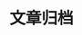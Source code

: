 # 文章归档

<script setup>
import ArticleList from '../../../.vitepress/theme/components/article-list.vue'
</script>

<ArticleList />
